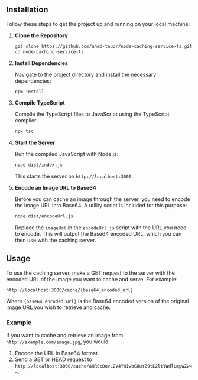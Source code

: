 ## Installation

Follow these steps to get the project up and running on your local machine:

1. **Clone the Repository**

   ```bash
   git clone https://github.com/ahmd-tauqr/node-caching-service-ts.git
   cd node-caching-service-ts
   ```

2. **Install Dependencies**

   Navigate to the project directory and install the necessary dependencies:

   ```bash
   npm install
   ```

3. **Compile TypeScript**

   Compile the TypeScript files to JavaScript using the TypeScript compiler:

   ```bash
   npx tsc
   ```

4. **Start the Server**

   Run the compiled JavaScript with Node.js:

   ```bash
   node dist/index.js
   ```

   This starts the server on `http://localhost:3000`.

5. **Encode an Image URL to Base64**

   Before you can cache an image through the server, you need to encode the image URL into Base64. A utility script is included for this purpose:

   ```bash
   node dist/encodeUrl.js
   ```

   Replace the `imageUrl` in the `encodeUrl.js` script with the URL you need to encode. This will output the Base64 encoded URL, which you can then use with the caching server.

## Usage

To use the caching server, make a GET request to the server with the encoded URL of the image you want to cache and serve. For example:

```plaintext
http://localhost:3000/cache/{base64_encoded_url}
```

Where `{base64_encoded_url}` is the Base64 encoded version of the original image URL you wish to retrieve and cache.

### Example

If you want to cache and retrieve an image from `http://example.com/image.jpg`, you would:

1. Encode the URL in Base64 format.
2. Send a GET or HEAD request to `http://localhost:3000/cache/aHR0cDovL2V4YW1wbGUuY29tL2ltYWdlLmpwZw==`.